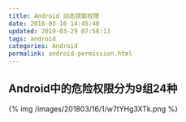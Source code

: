 ```yaml
---
title: Android 动态获取权限
date: 2018-03-16 14:45:48
updated: 2019-03-29 07:58:13
tags: android
categories: Android
permalink: android-permission.html
---
```

## Android中的危险权限分为9组24种

{% img /images/201803/16/1/w7tYHg3XTk.png %}
